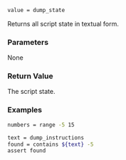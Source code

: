 ```sh
value = dump_state
```

Returns all script state in textual form.

### Parameters

None

### Return Value

The script state.

### Examples

```sh
numbers = range -5 15

text = dump_instructions
found = contains ${text} -5
assert found
```
